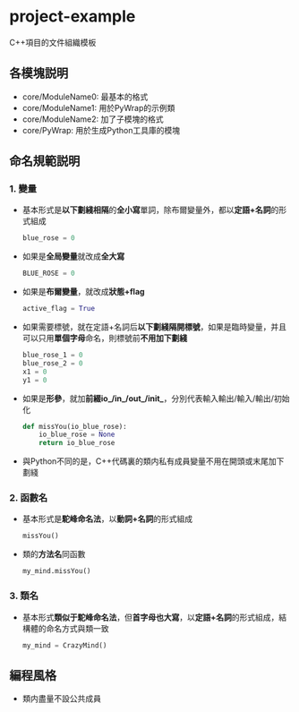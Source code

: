 # project-example

C++項目的文件組織模板

## 各模塊説明

- core/ModuleName0: 最基本的格式
- core/ModuleName1: 用於PyWrap的示例類
- core/ModuleName2: 加了子模塊的格式
- core/PyWrap: 用於生成Python工具庫的模塊

## 命名規範説明

### 1. 變量

- 基本形式是**以下劃綫相隔**的**全小寫**單詞，除布爾變量外，都以**定語+名詞**的形式組成
    ```python
    blue_rose = 0
    ```
- 如果是**全局變量**就改成**全大寫**
    ```python
    BLUE_ROSE = 0
    ```
- 如果是**布爾變量**，就改成**狀態+flag**
    ```python
    active_flag = True
    ```
- 如果需要標號，就在定語+名詞后**以下劃綫隔開標號**，如果是臨時變量，并且可以只用**單個字母**命名，則標號前**不用加下劃綫**
    ```python
    blue_rose_1 = 0
    blue_rose_2 = 0
    x1 = 0
    y1 = 0
    ```
- 如果是**形參**，就加**前綴io_/in_/out_/init_**，分別代表輸入輸出/輸入/輸出/初始化
    ```python
    def missYou(io_blue_rose):
        io_blue_rose = None
        return io_blue_rose
    ```
- 與Python不同的是，C++代碼裏的類内私有成員變量不用在開頭或末尾加下劃綫

### 2. 函數名

- 基本形式是**駝峰命名法**，以**動詞+名詞**的形式組成
    ```python
    missYou()
    ```
- 類的**方法名**同函數
    ```python
    my_mind.missYou()
    ```

### 3. 類名

- 基本形式**類似于駝峰命名法**，但**首字母也大寫**，以**定語+名詞**的形式組成，結構體的命名方式與類一致
    ```python
    my_mind = CrazyMind()
    ```

## 編程風格

- 類内盡量不設公共成員
